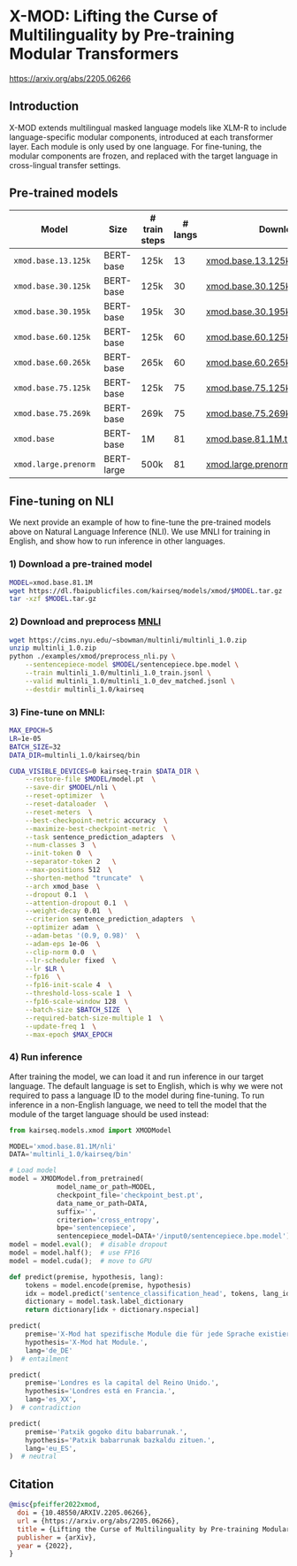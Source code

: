 # X-MOD: Lifting the Curse of Multilinguality by Pre-training Modular Transformers

https://arxiv.org/abs/2205.06266


## Introduction

X-MOD extends multilingual masked language models like XLM-R to include language-specific modular components, introduced at each transformer layer. Each module is only used by one language. For fine-tuning, the modular components are frozen, and replaced with the target language in cross-lingual transfer settings.


## Pre-trained models

Model | Size | # train steps | # langs | Download
---|---|---|---|---
`xmod.base.13.125k` | BERT-base | 125k | 13 | [xmod.base.13.125k.tar.gz](https://dl.fbaipublicfiles.com/kairseq/models/xmod/xmod.base.13.125k.tar.gz)
`xmod.base.30.125k` | BERT-base | 125k | 30 | [xmod.base.30.125k.tar.gz](https://dl.fbaipublicfiles.com/kairseq/models/xmod/xmod.base.30.125k.tar.gz)
`xmod.base.30.195k` | BERT-base | 195k | 30 | [xmod.base.30.195k.tar.gz](https://dl.fbaipublicfiles.com/kairseq/models/xmod/xmod.base.30.195k.tar.gz)
`xmod.base.60.125k` | BERT-base | 125k | 60 | [xmod.base.60.125k.tar.gz](https://dl.fbaipublicfiles.com/kairseq/models/xmod/xmod.base.60.125k.tar.gz)
`xmod.base.60.265k` | BERT-base | 265k | 60 | [xmod.base.60.265k.tar.gz](https://dl.fbaipublicfiles.com/kairseq/models/xmod/xmod.base.60.265k.tar.gz)
`xmod.base.75.125k` | BERT-base | 125k | 75 | [xmod.base.75.125k.tar.gz](https://dl.fbaipublicfiles.com/kairseq/models/xmod/xmod.base.75.125k.tar.gz)
`xmod.base.75.269k` | BERT-base | 269k | 75 | [xmod.base.75.269k.tar.gz](https://dl.fbaipublicfiles.com/kairseq/models/xmod/xmod.base.75.269k.tar.gz)
`xmod.base` | BERT-base | 1M | 81 | [xmod.base.81.1M.tar.gz](https://dl.fbaipublicfiles.com/kairseq/models/xmod/xmod.base.81.1M.tar.gz)
`xmod.large.prenorm` | BERT-large | 500k | 81 | [xmod.large.prenorm.81.500k.tar.gz](https://dl.fbaipublicfiles.com/kairseq/models/xmod/xmod.large.prenorm.81.500k.tar.gz)


## Fine-tuning on NLI

We next provide an example of how to fine-tune the pre-trained models above on Natural Language Inference (NLI). We use MNLI for training in English, and show how to run inference in other languages.

### 1) Download a pre-trained model

```bash
MODEL=xmod.base.81.1M
wget https://dl.fbaipublicfiles.com/kairseq/models/xmod/$MODEL.tar.gz
tar -xzf $MODEL.tar.gz
```

### 2) Download and preprocess [MNLI](https://cims.nyu.edu/~sbowman/multinli/)
```bash
wget https://cims.nyu.edu/~sbowman/multinli/multinli_1.0.zip
unzip multinli_1.0.zip
python ./examples/xmod/preprocess_nli.py \
    --sentencepiece-model $MODEL/sentencepiece.bpe.model \
    --train multinli_1.0/multinli_1.0_train.jsonl \
    --valid multinli_1.0/multinli_1.0_dev_matched.jsonl \
    --destdir multinli_1.0/kairseq
```

### 3) Fine-tune on MNLI:

```bash
MAX_EPOCH=5
LR=1e-05
BATCH_SIZE=32
DATA_DIR=multinli_1.0/kairseq/bin

CUDA_VISIBLE_DEVICES=0 kairseq-train $DATA_DIR \
    --restore-file $MODEL/model.pt  \
    --save-dir $MODEL/nli \
    --reset-optimizer  \
    --reset-dataloader  \
    --reset-meters  \
    --best-checkpoint-metric accuracy  \
    --maximize-best-checkpoint-metric  \
    --task sentence_prediction_adapters  \
    --num-classes 3  \
    --init-token 0  \
    --separator-token 2   \
    --max-positions 512  \
    --shorten-method "truncate"  \
    --arch xmod_base  \
    --dropout 0.1  \
    --attention-dropout 0.1  \
    --weight-decay 0.01  \
    --criterion sentence_prediction_adapters  \
    --optimizer adam  \
    --adam-betas '(0.9, 0.98)'  \
    --adam-eps 1e-06  \
    --clip-norm 0.0  \
    --lr-scheduler fixed  \
    --lr $LR \
    --fp16  \
    --fp16-init-scale 4  \
    --threshold-loss-scale 1  \
    --fp16-scale-window 128  \
    --batch-size $BATCH_SIZE  \
    --required-batch-size-multiple 1  \
    --update-freq 1  \
    --max-epoch $MAX_EPOCH
```

### 4) Run inference

After training the model, we can load it and run inference in our target language. The default language is set to English, which is why we were not required to pass a language ID to the model during fine-tuning. To run inference in a non-English language, we need to tell the model that the module of the target language should be used instead:

```python
from kairseq.models.xmod import XMODModel

MODEL='xmod.base.81.1M/nli'
DATA='multinli_1.0/kairseq/bin'

# Load model
model = XMODModel.from_pretrained(
            model_name_or_path=MODEL,
            checkpoint_file='checkpoint_best.pt', 
            data_name_or_path=DATA, 
            suffix='', 
            criterion='cross_entropy', 
            bpe='sentencepiece',  
            sentencepiece_model=DATA+'/input0/sentencepiece.bpe.model')
model = model.eval();  # disable dropout
model = model.half();  # use FP16
model = model.cuda();  # move to GPU

def predict(premise, hypothesis, lang):
    tokens = model.encode(premise, hypothesis)
    idx = model.predict('sentence_classification_head', tokens, lang_id=[lang]).argmax().item()
    dictionary = model.task.label_dictionary
    return dictionary[idx + dictionary.nspecial]

predict(
    premise='X-Mod hat spezifische Module die für jede Sprache existieren.',
    hypothesis='X-Mod hat Module.',
    lang='de_DE'
)  # entailment

predict(
    premise='Londres es la capital del Reino Unido.',
    hypothesis='Londres está en Francia.',
    lang='es_XX',
)  # contradiction

predict(
    premise='Patxik gogoko ditu babarrunak.',
    hypothesis='Patxik babarrunak bazkaldu zituen.',
    lang='eu_ES',
)  # neutral
```


## Citation

```bibtex
@misc{pfeiffer2022xmod,
  doi = {10.48550/ARXIV.2205.06266},
  url = {https://arxiv.org/abs/2205.06266},    
  title = {Lifting the Curse of Multilinguality by Pre-training Modular Transformers},
  publisher = {arXiv},
  year = {2022},
}
```
